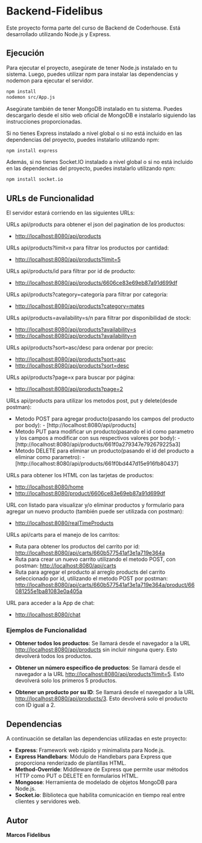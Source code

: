 # Backend-Fidelibus

Este proyecto forma parte del curso de Backend de Coderhouse. Está desarrollado utilizando Node.js y Express.

## Ejecución

Para ejecutar el proyecto, asegúrate de tener Node.js instalado en tu sistema. Luego, puedes utilizar npm para instalar las dependencias y nodemon para ejecutar el servidor.

```bash
npm install
nodemon src/App.js
```
Asegúrate también de tener MongoDB instalado en tu sistema. Puedes descargarlo desde el sitio web oficial de MongoDB e instalarlo siguiendo las instrucciones proporcionadas.

Si no tienes Express instalado a nivel global o si no está incluido en las dependencias del proyecto, puedes instalarlo utilizando npm:

```bash
npm install express
```

Además, si no tienes Socket.IO instalado a nivel global o si no está incluido en las dependencias del proyecto, puedes instalarlo utilizando npm:


```bash
npm install socket.io
```

## URLs de Funcionalidad

El servidor estará corriendo en las siguientes URLs:

URLs api/products para obtener el json del pagination de los productos:
- [http://localhost:8080/api/products](http://localhost:8080/api/products)

URLs api/products?limit=x para filtrar los productos por cantidad:
- [http://localhost:8080/api/products?limit=5](http://localhost:8080/api/products?limit=5)

URLs api/products/id para filtrar por id de producto:
- [http://localhost:8080/api/products/6606ce83e69eb87a91d699df](http://localhost:8080/api/products/6606ce83e69eb87a91d699df)

URLs api/products?category=categoría para filtrar por categoría:
- [http://localhost:8080/api/products?category=mates](http://localhost:8080/api/products?category=mates)

URLs api/products=availability=s/n para filtrar por disponibilidad de stock:
- [http://localhost:8080/api/products?availability=s](http://localhost:8080/api/products?availability=s)
- [http://localhost:8080/api/products?availability=n](http://localhost:8080/api/products?availability=n)

URLs api/products?sort=asc/desc para ordenar por precio:
- [http://localhost:8080/api/products?sort=asc](http://localhost:8080/api/products?sort=asc)
- [http://localhost:8080/api/products?sort=desc](http://localhost:8080/api/products?sort=desc)

URLs api/products?page=x para buscar por página:
- [http://localhost:8080/api/products?page=2](http://localhost:8080/api/products?page=2)


URLs api/products para utilizar los metodos post, put y delete(desde postman):

- Metodo POST para agregar producto(pasando los campos del producto por body): - [http://localhost:8080/api/products]
- Metodo PUT para modificar un producto(pasando el id como parametro y los campos a modificar con sus respectivos valores por body): - [http://localhost:8080/api/products/661f0a279347e792679225a3]
- Metodo DELETE para eliminar un producto(pasando el id del producto a eliminar como parametro): - [http://localhost:8080/api/products/661f0bd447d15e916fb80437]


URLs para obtener los HTML con las tarjetas de productos:

- [http://localhost:8080/home](http://localhost:8080/home)
- [http://localhost:8080/product/6606ce83e69eb87a91d699df](http://localhost:8080/product/6606ce83e69eb87a91d699df)

URL con listado para visualizar y/o eliminar productos y formulario para agregar un nuevo producto (también puede ser utilizada con postman):

- [http://localhost:8080/realTimeProducts](http://localhost:8080/realTimeProducts)


URLs api/carts para el manejo de los carritos:
- Ruta para obtener los productos del carrito por id:
 [http://localhost:8080/api/carts/660b577541af3e1a719e364a](http://localhost:8080/api/carts/660b577541af3e1a719e364a)
- Ruta para crear un nuevo carrito utilizando el metodo POST, con postman:
 [http://localhost:8080/api/carts](http://localhost:8080/api/carts)
- Ruta para agregar el producto al arreglo products del carrito seleccionado por id, utilizando el metodo POST por postman:
 [http://localhost:8080/api/carts/660b577541af3e1a719e364a/product/66081255e1ba81083e0a405a](http://localhost:8080/api/carts/660b577541af3e1a719e364a/product/66081255e1ba81083e0a405a)


URL para acceder a la App de chat:
- [http://localhost:8080/chat](http://localhost:8080/chat)




### Ejemplos de Funcionalidad

- **Obtener todos los productos**: Se llamará desde el navegador a la URL [http://localhost:8080/api/products](http://localhost:8080/api/products) sin incluir ninguna query. Esto devolverá todos los productos.

- **Obtener un número específico de productos**: Se llamará desde el navegador a la URL [http://localhost:8080/api/products?limit=5](http://localhost:8080/api/products?limit=5). Esto devolverá solo los primeros 5 productos.

- **Obtener un producto por su ID**: Se llamará desde el navegador a la URL [http://localhost:8080/api/products/3](http://localhost:8080/api/products/2). Esto devolverá solo el producto con ID igual a 2.


## Dependencias
A continuación se detallan las dependencias utilizadas en este proyecto:

- **Express**: Framework web rápido y minimalista para Node.js.
- **Express Handlebars**: Módulo de Handlebars para Express que proporciona renderizado de plantillas HTML.
- **Method-Override**: Middleware de Express que permite usar métodos HTTP como PUT o DELETE en formularios HTML.
- **Mongoose**: Herramienta de modelado de objetos MongoDB para Node.js.
- **Socket.io**: Biblioteca que habilita comunicación en tiempo real entre clientes y servidores web.

## Autor
**Marcos Fidelibus**